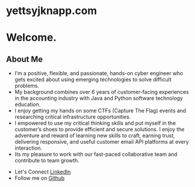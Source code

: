 # yettsyjknapp.com
# Welcome. 
## About Me
- I’m a positive, flexible, and passionate, hands-on cyber engineer who gets excited about using emerging technologies to solve difficult problems. 
- My background combines over 6 years of customer-facing experiences in the accounting industry with Java and Python software technology education. 
- I enjoy getting my hands on some CTFs (Capture The Flag) events and researching critical infrastructure opportunities. 
- I empowered to use my critical thinking skills and put myself in the customer’s shoes to provide efficient and secure solutions. I enjoy the adventure and reward of learning new skills to craft, earning trust, delivering responsive, and useful customer email API platforms at every interaction. 
- Its my pleasure to work with our fast-paced collaborative team and contribute to team growth. 

* Let's Connect [LinkedIn](www.linkedin.com/in/yettsy-jo-knapp)
* Follow me on [Github](www.github.com/yettsyjk)
  